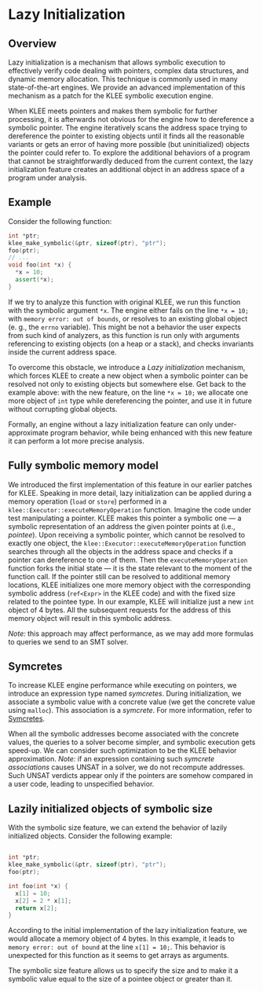 # Lazy Initialization

## Overview

Lazy initialization is a mechanism that allows symbolic execution to effectively verify code dealing with pointers,
complex data structures, and dynamic memory allocation. This technique is commonly used in many
state-of-the-art engines. We provide an advanced implementation of this mechanism as a patch for the
KLEE symbolic execution engine.

When KLEE meets pointers and makes them symbolic for further processing, it is afterwards
not obvious for the engine how to dereference a symbolic pointer. The engine iteratively scans the address space
trying to dereference the pointer to existing objects until it finds all the reasonable variants or gets an error of
having more possible (but uninitialized) objects the pointer could refer to. To explore the additional behaviors of a
program that cannot be straightforwardly deduced from the current
context, the lazy initialization feature creates an additional object in an address
space of a program under analysis.

## Example

Consider the following function:

```cpp
int *ptr;
klee_make_symbolic(&ptr, sizeof(ptr), "ptr");
foo(ptr);
// ...
void foo(int *x) {
  *x = 10;
  assert(*x);
}
```

If we try to analyze this function with original KLEE, we run this function with the symbolic argument `*x`. The engine
either fails on the line `*x = 10;` with `memory error: out of bounds`, or resolves to an existing global object (e.
g., the `errno` variable). This might be not a behavior the user expects from such kind of analyzers, as this function
is run only with arguments referencing to existing objects (on a heap or a stack), and checks invariants inside the
current address space.

To overcome this obstacle, we introduce a _Lazy initialization_ mechanism, which forces KLEE to create a new object
when a symbolic pointer can be resolved not only to existing objects but somewhere else. Get back to the example
above: with the new feature, on the line `*x = 10;` we allocate one more object of `int` type while dereferencing
the pointer, and use it in future without corrupting global objects.

Formally, an engine without a lazy initialization feature can only under-approximate program behavior, while being
enhanced with this new feature it can perform a lot more precise analysis.

## Fully symbolic memory model

We introduced the first implementation of this feature in our earlier patches for KLEE.
Speaking in more detail, lazy initialization can be applied during a memory operation (`load` or `store`) performed
in a `klee::Executor::executeMemoryOperation` function. Imagine the code under test manipulating a pointer. KLEE
makes this pointer a symbolic one — a symbolic representation of an address the given pointer points at (i.e.,
_pointee_). Upon receiving a symbolic pointer, which cannot be resolved to exactly one object, the 
`klee::Executor::executeMemoryOperation` function searches through all the
objects in the address space and checks if a pointer can dereference to one of them. Then the
`executeMemoryOperation` function forks the initial state — it is the state relevant to the moment of the
function call. If the pointer still can be resolved to additional memory
locations, KLEE initializes one more memory object with the corresponding symbolic address (`ref<Expr>` in the KLEE
code) and with the fixed size related to the pointee type.
In our example, KLEE will initialize just a new `int` object of 4 bytes. All the subsequent requests for the
address of this memory object will result in this symbolic address.

_Note:_ this approach may affect performance, as we may add more formulas to queries we send to an SMT solver.

## Symcretes

To increase KLEE engine performance while executing on pointers, we introduce an expression type named
_symcretes_. During initialization, we associate a symbolic value with a concrete value (we get the concrete value 
using `malloc`).  This association is a _symcrete_. For more information, 
refer to [Symcretes](https://github.com/UnitTestBot/UTBotCpp/wiki/Symcretes).

When all the symbolic addresses become associated with the concrete values, the queries to a solver become
simpler, and symbolic execution gets speed-up. We can consider such optimization to be the KLEE behavior
approximation. _Note:_ if an expression containing such _symcrete associations_ causes UNSAT in a solver, we do not
recompute addresses. Such UNSAT verdicts appear only if the pointers are somehow compared in a user code, leading to
unspecified behavior.

## Lazily initialized objects of symbolic size

With the symbolic size feature, we can extend the behavior of lazily initialized objects. Consider the following
example:

```cpp

int *ptr;
klee_make_symbolic(&ptr, sizeof(ptr), "ptr");
foo(ptr);

int foo(int *x) {
  x[1] = 10;
  x[2] = 2 * x[1];
  return x[2];
}
```

According to the initial implementation of the lazy initialization feature, we would allocate a memory object of 4 
bytes.
In this example, it leads to `memory error: out of bound` at the line `x[1] = 10;`. This behavior is unexpected for
this function as it seems to get arrays as arguments.

The symbolic size feature allows us to specify the size and to make it a symbolic value equal to the
size of a pointee object or greater than it.